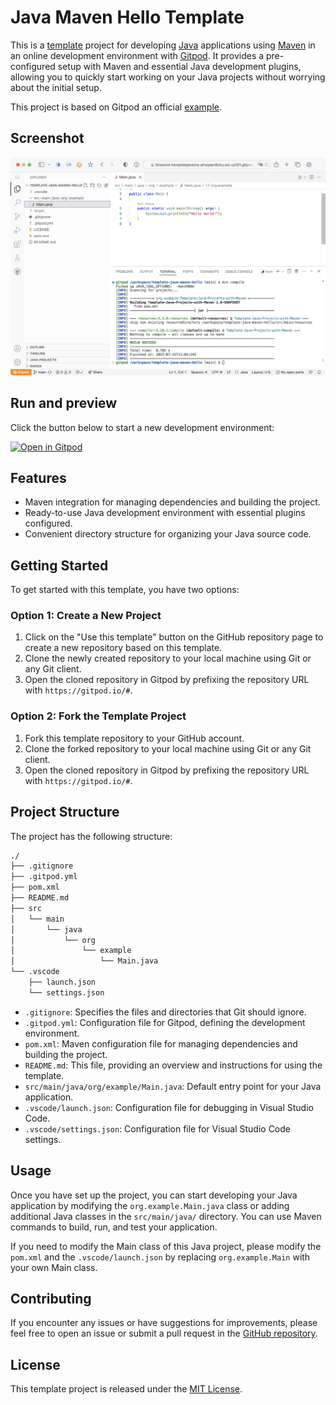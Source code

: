 # Java Maven Hello Template

This is a [template](https://docs.github.com/en/repositories/creating-and-managing-repositories/creating-a-repository-from-a-template) project for developing [Java](https://openjdk.org/projects/jdk/11/) applications using [Maven](https://github.com/apache/maven) in an online development environment with [Gitpod](https://gitpod.io/). It provides a pre-configured setup with Maven and essential Java development plugins, allowing you to quickly start working on your Java projects without worrying about the initial setup.

This project is based on Gitpod an official [example](https://github.com/gitpod-samples/template-java-maven-mongodb.git).


## Screenshot

![](./screenshot.png)


## Run and preview

Click the button below to start a new development environment:

[![Open in Gitpod](https://gitpod.io/button/open-in-gitpod.svg)](https://gitpod.io#https://github.com/thiswind/template-java-maven-hello)


## Features

- Maven integration for managing dependencies and building the project.
- Ready-to-use Java development environment with essential plugins configured.
- Convenient directory structure for organizing your Java source code.

## Getting Started

To get started with this template, you have two options:

### Option 1: Create a New Project

1. Click on the "Use this template" button on the GitHub repository page to create a new repository based on this template.
2. Clone the newly created repository to your local machine using Git or any Git client.
3. Open the cloned repository in Gitpod by prefixing the repository URL with `https://gitpod.io/#`.

### Option 2: Fork the Template Project

1. Fork this template repository to your GitHub account.
2. Clone the forked repository to your local machine using Git or any Git client.
3. Open the cloned repository in Gitpod by prefixing the repository URL with `https://gitpod.io/#`.

## Project Structure

The project has the following structure:

```txt
./
├── .gitignore
├── .gitpod.yml
├── pom.xml
├── README.md
├── src
│   └── main
│       └── java
│           └── org
│               └── example
│                   └── Main.java
└── .vscode
    ├── launch.json
    └── settings.json
```

- `.gitignore`: Specifies the files and directories that Git should ignore.
- `.gitpod.yml`: Configuration file for Gitpod, defining the development environment.
- `pom.xml`: Maven configuration file for managing dependencies and building the project.
- `README.md`: This file, providing an overview and instructions for using the template.
- `src/main/java/org/example/Main.java`: Default entry point for your Java application.
- `.vscode/launch.json`: Configuration file for debugging in Visual Studio Code.
- `.vscode/settings.json`: Configuration file for Visual Studio Code settings.

## Usage

Once you have set up the project, you can start developing your Java application by modifying the `org.example.Main.java` class or adding additional Java classes in the `src/main/java/` directory. You can use Maven commands to build, run, and test your application.

If you need to modify the Main class of this Java project, please modify the `pom.xml` and the `.vscode/launch.json` by replacing `org.example.Main` with your own Main class.

## Contributing

If you encounter any issues or have suggestions for improvements, please feel free to open an issue or submit a pull request in the [GitHub repository](https://github.com/your-username/template-java-maven-hello).

## License

This template project is released under the [MIT License](LICENSE).